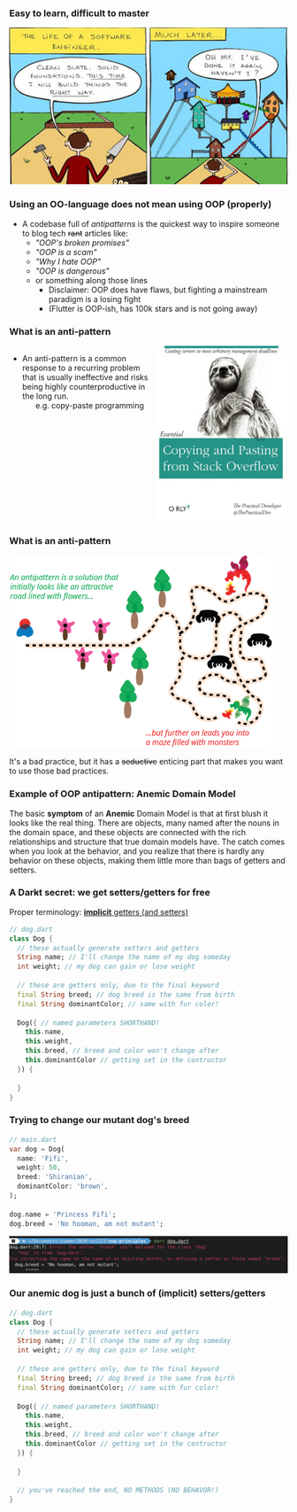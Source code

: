 ### Easy to learn, difficult to master

![again](images/again.jpeg) <!-- .element style="width: 788px; height: 443px" -->



### Using an OO-language does not mean using OOP (properly)

* A codebase full of *antipatterns* is the quickest way to inspire someone to blog tech 
  ~~rant~~ articles like:
  + _"OOP's broken promises"_
  + _"OOP is a scam"_
  + _"Why I hate OOP"_
  + _"OOP is dangerous"_
  + or something along those lines
    - Disclaimer: OOP does have flaws, but fighting a mainstream paradigm is a losing fight
    - (Flutter is OOP-ish, has 100k stars and is not going away)



### What is an anti-pattern

<div style="display: flex">
  <ul style="flex: 1">
    <li>
      An anti-pattern is a common response to a recurring problem that is usually ineffective and 
      risks being highly counterproductive in the long run.
      <ul>
        </li></small>e.g. copy-paste programming</small></li>
      </ul>
    </li>
  </ul>
  
  <div style="flex: 1">
    <img src="images/copy-paste.jpg" alt="copy paste">
  </div>
</div>



### What is an anti-pattern

![antipattern](images/antipattern.png)

It's a bad practice, but it has a ~~seductive~~ enticing part that makes you want to use
those bad practices.



### Example of OOP antipattern:  Anemic Domain Model

The basic **symptom** of an **Anemic** Domain Model is that at first blush it looks like the real 
thing.  There are objects, many named after the nouns in the domain space, and these objects are 
connected with the rich relationships and structure that true domain models have. The catch comes 
when you look at the behavior, and you realize that there is hardly any behavior on these objects, 
making them little more than bags of getters and setters.



### A Dar~~k~~t secret: we get setters/getters for free

Proper terminology:  [**implicit** getters (and setters)](https://dart.dev/guides/language/language-tour#getters-and-setters)

```dart [3-9 | 11-18]
// dog.dart
class Dog {
  // these actually generate setters and getters
  String name; // I'll change the name of my dog someday
  int weight; // my dog can gain or lose weight

  // these are getters only, due to the final keyword
  final String breed; // dog breed is the same from birth
  final String dominantColor; // same with fur color!

  Dog({ // named parameters SHORTHAND!
    this.name, 
    this.weight, 
    this.breed, // breed and color won't change after
    this.dominantColor // getting set in the contructor
  }) {

  }
}
```



### Trying to change our mutant dog's breed

```dart
// main.dart
var dog = Dog(
  name: 'Fifi',
  weight: 50,
  breed: 'Shiranian',
  dominantColor: 'brown',
);

dog.name = 'Princess Fifi';
dog.breed = 'No hooman, am not mutant';
```

![hooman](images/hooman.png)



### Our anemic dog is just a bunch of (implicit) setters/getters

```dart [3-9 | 11-18 | 20]
// dog.dart
class Dog {
  // these actually generate setters and getters
  String name; // I'll change the name of my dog someday
  int weight; // my dog can gain or lose weight

  // these are getters only, due to the final keyword
  final String breed; // dog breed is the same from birth
  final String dominantColor; // same with fur color!

  Dog({ // named parameters SHORTHAND!
    this.name, 
    this.weight, 
    this.breed, // breed and color won't change after
    this.dominantColor // getting set in the contructor
  }) {

  }

  // you've reached the end, NO METHODS (NO BEHAVOR!)
}
```